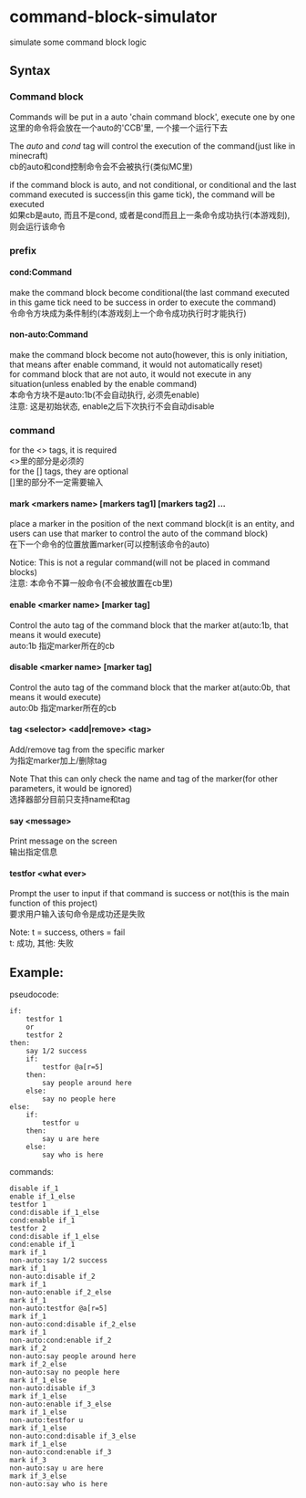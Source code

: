 # command-block-simulator
simulate some command block logic

## Syntax
### Command block
Commands will be put in a auto 'chain command block', execute one by one  
这里的命令将会放在一个auto的'CCB'里, 一个接一个运行下去

The *auto* and *cond* tag will control the execution of the command(just like in minecraft)  
cb的auto和cond控制命令会不会被执行(类似MC里)

if the command block is auto, and not conditional, or conditional and the last command executed is success(in this game tick), the command will be executed  
如果cb是auto, 而且不是cond, 或者是cond而且上一条命令成功执行(本游戏刻), 则会运行该命令

### prefix
#### cond:Command
make the command block become conditional(the last command executed in this game tick need to be success in order to execute the command)  
令命令方块成为条件制约(本游戏刻上一个命令成功执行时才能执行)
#### non-auto:Command
make the command block become not auto(however, this is only initiation, that means after enable command, it would not automatically reset)  
for command block that are not auto, it would not execute in any situation(unless enabled by the enable command)  
本命令方块不是auto:1b(不会自动执行, 必须先enable)  
注意: 这是初始状态, enable之后下次执行不会自动disable

### command
for the \<\> tags, it is required  
\<\>里的部分是必须的  
for the [] tags, they are optional  
[]里的部分不一定需要输入
#### mark \<markers name\> \[markers tag1\] \[markers tag2\] ...
place a marker in the position of the next command block(it is an entity, and users can use that marker to control the auto of the command block)  
在下一个命令的位置放置marker(可以控制该命令的auto)

Notice: This is not a regular command(will not be placed in command blocks)  
注意: 本命令不算一般命令(不会被放置在cb里)

#### enable \<marker name\> [marker tag]
Control the auto tag of the command block that the marker at(auto:1b, that means it would execute)  
auto:1b 指定marker所在的cb

#### disable \<marker name\> [marker tag]
Control the auto tag of the command block that the marker at(auto:0b, that means it would execute)  
auto:0b 指定marker所在的cb

#### tag \<selector\> \<add|remove\> \<tag\>
Add/remove tag from the specific marker  
为指定marker加上/删除tag

Note That this can only check the name and tag of the marker(for other parameters, it would be ignored)  
选择器部分目前只支持name和tag

#### say \<message\>
Print message on the screen  
输出指定信息

#### testfor \<what ever\>
Prompt the user to input if that command is success or not(this is the main function of this project)  
要求用户输入该句命令是成功还是失败

Note: t = success, others = fail  
t: 成功, 其他: 失败

## Example:
pseudocode:
```
if:
    testfor 1
    or
    testfor 2
then:
    say 1/2 success
    if:
        testfor @a[r=5]
    then:
        say people around here
    else:
        say no people here
else:
    if:
        testfor u
    then:
        say u are here
    else:
        say who is here
```
commands:
```
disable if_1
enable if_1_else
testfor 1
cond:disable if_1_else
cond:enable if_1
testfor 2
cond:disable if_1_else
cond:enable if_1
mark if_1
non-auto:say 1/2 success
mark if_1
non-auto:disable if_2
mark if_1
non-auto:enable if_2_else
mark if_1
non-auto:testfor @a[r=5]
mark if_1
non-auto:cond:disable if_2_else
mark if_1
non-auto:cond:enable if_2
mark if_2
non-auto:say people around here
mark if_2_else
non-auto:say no people here
mark if_1_else
non-auto:disable if_3
mark if_1_else
non-auto:enable if_3_else
mark if_1_else
non-auto:testfor u
mark if_1_else
non-auto:cond:disable if_3_else
mark if_1_else
non-auto:cond:enable if_3
mark if_3
non-auto:say u are here
mark if_3_else
non-auto:say who is here
```
